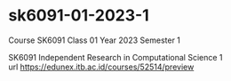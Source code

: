 # sk6091-01-2023-1
Course SK6091 Class 01 Year 2023 Semester 1

SK6091 Independent Research in Computational Science 1 \
url https://edunex.itb.ac.id/courses/52514/preview
